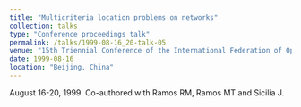```yaml
---
title: "Multicriteria location problems on networks"
collection: talks
type: "Conference proceedings talk"
permalink: /talks/1999-08-16_20-talk-05
venue: "15th Triennial Conference of the International Federation of Operational Research Societies (IFORS '99) [invited session]"
date: 1999-08-16
location: "Beijing, China"
---
```

August 16-20, 1999. Co-authored with Ramos RM, Ramos MT and Sicilia J.
